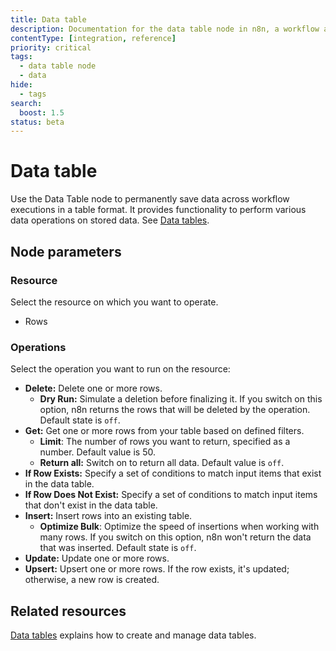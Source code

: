 ```yaml
---
title: Data table
description: Documentation for the data table node in n8n, a workflow automation platform. Includes guidance on usage, and links to examples.
contentType: [integration, reference]
priority: critical
tags:
  - data table node
  - data
hide:
  - tags
search:
  boost: 1.5
status: beta
---
```


# Data table

Use the Data Table node to permanently save data across workflow executions in a table format. It provides functionality to perform various data operations on stored data. See [Data tables](/data/data-tables.md).


## Node parameters

### Resource

Select the resource on which you want to operate.

- Rows

### Operations

Select the operation you want to run on the resource:

* **Delete:** Delete one or more rows.
  * **Dry Run:** Simulate a deletion before finalizing it. If you switch on this option, n8n returns the rows that will be deleted by the operation. Default state is `off`.
* **Get:** Get one or more rows from your table based on defined filters.
  * **Limit**: The number of rows you want to return, specified as a number. Default value is 50.
  * **Return all:** Switch on to return all data. Default value is `off`.
* **If Row Exists:** Specify a set of conditions to match input items that exist in the data table.
* **If Row Does Not Exist:** Specify a set of conditions to match input items that don't exist in the data table.
* **Insert:** Insert rows into an existing table.
  * **Optimize Bulk**: Optimize the speed of insertions when working with many rows. If you switch on this option, n8n won't return the data that was inserted. Default state is `off`.
* **Update:** Update one or more rows.
* **Upsert:** Upsert one or more rows. If the row exists, it's updated; otherwise, a new row is created.


## Related resources

[Data tables](/data/data-tables.md) explains how to create and manage data tables. 